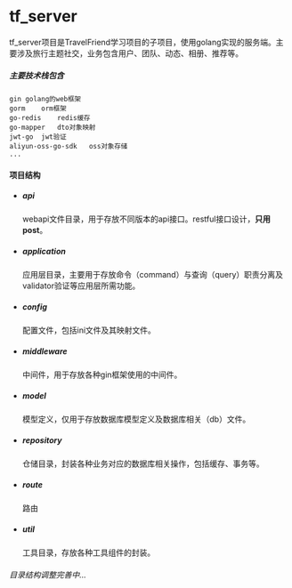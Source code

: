 # tf_server

tf_server项目是TravelFriend学习项目的子项目，使用golang实现的服务端。主要涉及旅行主题社交，业务包含用户、团队、动态、相册、推荐等。

##### 主要技术栈包含

```
gin	golang的web框架
gorm	orm框架
go-redis	redis缓存
go-mapper	dto对象映射
jwt-go	jwt验证
aliyun-oss-go-sdk	oss对象存储
...
```

#### 项目结构

- ##### api
  webapi文件目录，用于存放不同版本的api接口。restful接口设计，**只用post**。
- ##### application
  应用层目录，主要用于存放命令（command）与查询（query）职责分离及validator验证等应用层所需功能。
- ##### config
  配置文件，包括ini文件及其映射文件。
- ##### middleware
  中间件，用于存放各种gin框架使用的中间件。
- ##### model
  模型定义，仅用于存放数据库模型定义及数据库相关（db）文件。
- ##### repository
  仓储目录，封装各种业务对应的数据库相关操作，包括缓存、事务等。
- ##### route
  路由
- ##### util
  工具目录，存放各种工具组件的封装。

###### 目录结构调整完善中...

